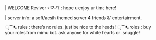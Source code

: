  | WELCOME Reviver 
 › ♡˖°꒰ : hope u enjoy ur time here! 

 | server info:
 a soft/aesth themed server 4 friends &' entertainment.

ೃ⁀➷ rules : there’s no rules. just be nice to the heads!
ೃ⁀➷ roles : buy your roles from mimu bot. ask anyone for white hearts or .snuggle!
